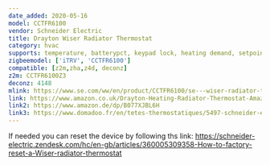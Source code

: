 ```yaml
---
date_added: 2020-05-16
model: CCTFR6100
vendor: Schneider Electric 
title: Drayton Wiser Radiator Thermostat
category: hvac
supports: temperature, batterypct, keypad lock, heating demand, setpoint, open window detection, boost -2/+2 °C, external temperature sensor
zigbeemodel: ['iTRV', 'CCTFR6100']
compatible: [z2m,zha,z4d, deconz]
z2m: CCTFR6100Z3
deconz: 4148
mlink: https://www.se.com/ww/en/product/CCTFR6100/se---wiser-radiator-thermostat/
link: https://www.amazon.co.uk/Drayton-Heating-Radiator-Thermostat-Amazon/dp/B075GNG6QF
link2: https://www.amazon.de/dp/B077XJBL6H
link3: https://www.domadoo.fr/en/tetes-thermostatiques/5497-schneider-electric-tete-de-vanne-thermostatique-connectee-zigbee-30-wiser-3606489582821.html
---
```

If needed you can reset the device by following ths link: https://schneider-electric.zendesk.com/hc/en-gb/articles/360005309358-How-to-factory-reset-a-Wiser-radiator-thermostat
